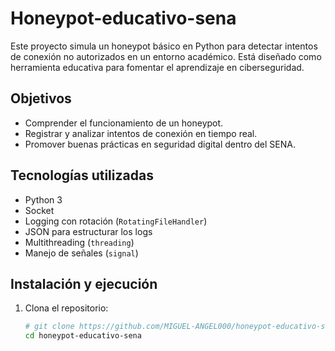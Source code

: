 # Honeypot-educativo-sena

Este proyecto simula un honeypot básico en Python para detectar intentos de conexión no autorizados en un entorno académico. Está diseñado como herramienta educativa para fomentar el aprendizaje en ciberseguridad.

## Objetivos

- Comprender el funcionamiento de un honeypot.
- Registrar y analizar intentos de conexión en tiempo real.
- Promover buenas prácticas en seguridad digital dentro del SENA.

## Tecnologías utilizadas

- Python 3
- Socket
- Logging con rotación (`RotatingFileHandler`)
- JSON para estructurar los logs
- Multithreading (`threading`)
- Manejo de señales (`signal`)

## Instalación y ejecución

1. Clona el repositorio:
   ```bash
   # git clone https://github.com/MIGUEL-ANGEL000/honeypot-educativo-sena.git
   cd honeypot-educativo-sena
   
